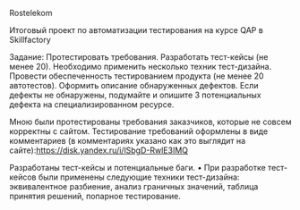 Rostelekom

Итоговый проект по автоматизации тестирования на курсе QAP в Skillfactory

Задание: Протестировать требования. Разработать тест-кейсы (не менее 20). Необходимо применить несколько техник тест-дизайна. Провести обеспеченность тестированием продукта (не менее 20 автотестов). Оформить описание обнаруженных дефектов. Если дефекты не обнаружены, подумайте и опишите 3 потенциальных дефекта на специализированном ресурсе.

Мною были протестированы требования заказчиков, которые не совсем корректны с сайтом. Тестирование требований оформлены в виде комментариев (в комментариях указано как это выглядит на сайте):https://disk.yandex.ru/i/lSbgD-RwlE3IMQ

Разработаны тест-кейсы и потенциальные баги. • При разработке тест-кейсов были применены следующие техники тест-дизайна: эквивалентное разбиение, анализ граничных значений, таблица принятия решений, попарное тестирование.

